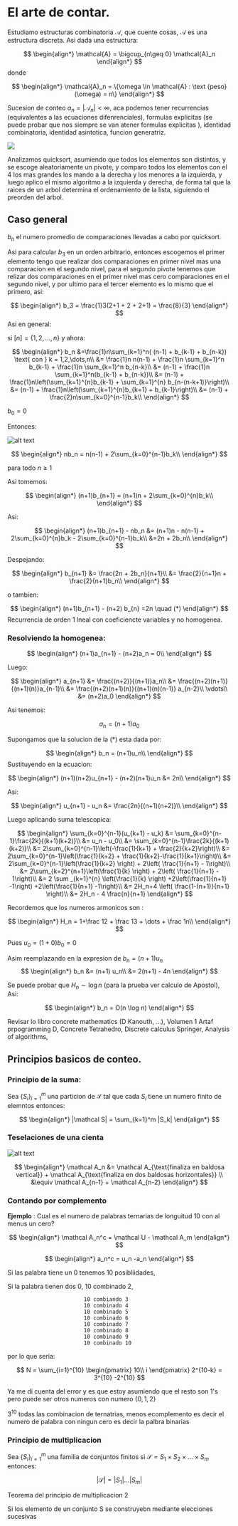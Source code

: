 # El arte de contar.

Estudiamo estructuras combinatoria $\mathcal{A}$, que cuente cosas, $\mathcal{A}$ es una estructura discreta. Asi dada una estructura:

$$
\begin{align*}
    \mathcal{A} = \bigcup_{n\geq 0} \mathcal{A}_n
\end{align*}
$$
donde 

$$
\begin{align*}
    \mathcal{A}_n = \{\omega \in \mathcal{A} : \text {peso}(\omega) = n\}
\end{align*}
$$

Sucesion de conteo $a_n = |\mathcal{A}_n|<\infty$, aca podemos tener recurrencias (equivalentes a las ecuaciones difenrenciales), formulas explicitas (se puede probar que nos siempre se van atener formulas explicitas ), identidad combinatoria, identidad asintotica, funcion generatriz.

![](image.png)

Analizamos quicksort, asumiendo que todos los elementos son distintos, y se escoge aleatoriamente un pivote, y comparo todos los elementos con el $4$ los mas grandes los mando a la derecha y los menores a la izquierda, y luego aplico el mismo algoritmo a la izquierda y derecha, de forma tal que la raices de un arbol determina el ordenamiento de la lista, siguiendo el preorden del arbol.

## Caso general

$b_n$ el numero promedio de comparaciones llevadas a cabo por quicksort.

Asi para calcular $b_3$ en un orden arbitrario, entonces escogemos el primer elemento tengo que realizar dos comparaciones en primer nivel mas una comparacion en el segundo nivel, para el segundo pivote tenemos que relizar dos comparaciones en el primer nivel mas cero comparaciones en el segundo nivel, y por ultimo para el tercer elemento es lo mismo que el primero, asi:

$$
\begin{align*}
b_3 = \frac{1}3(2+1 + 2 + 2+1) = \frac{8}{3}
\end{align*}
$$
Asi en general:

si $[n] = \{1,2,\dots,n\}$ y ahora:

$$
\begin{align*}
b_n &=\frac{1}n\sum_{k=1}^n( (n-1) + b_{k-1} + b_{n-k}) \text{ con } k = 1,2,\dots,n\\
&= \frac{1}n n(n-1) + \frac{1}n \sum_{k=1}^n b_{k-1} + \frac{1}n \sum_{k=1}^n b_{n-k}\\
&=  (n-1) + \frac{1}n \sum_{k=1}^n(b_{k-1} + b_{n-k})\\
&= (n-1) + \frac{1}n\left(\sum_{k=1}^{n}b_{k-1} + \sum_{k=1}^{n} b_{n-(n-k+1)}\right)\\
&= (n-1) + \frac{1}n\left(\sum_{k=1}^{n}b_{k=1} + b_{k-1}\right)\\
&= (n-1) + \frac{2}n\sum_{k=0}^{n-1}b_k\\
\end{align*}
$$

$b_0 = 0$

Entonces:


![alt text](image-1.png)



$$
\begin{align*}
nb_n = n(n-1) + 2\sum_{k=0}^{n-1}b_k\\
\end{align*}
$$

para todo $n\geq 1$

Asi tomemos:

$$
\begin{align*}
(n+1)b_{n+1} = (n+1)n + 2\sum_{k=0}^{n}b_k\\
\end{align*}
$$

Asi:

$$
\begin{align*}
(n+1)b_{n+1} - nb_n &=  (n+1)n - n(n-1) + 2\sum_{k=0}^{n}b_k - 2\sum_{k=0}^{n-1}b_k\\
&=2n + 2b_n\\
\end{align*}
$$

Despejando:

$$
\begin{align*}
b_{n+1} &= \frac{2n + 2b_n}{n+1}\\
&= \frac{2}{n+1}n + \frac{2}{n+1}b_n\\
\end{align*}
$$

o tambien:

$$
\begin{align*}
(n+1)b_{n+1} - (n+2) b_{n} =2n \quad (*)
\end{align*}
$$
Recurrencia de orden 1 lneal con coeficiencte variables y no homogenea.

### Resolviendo la homogenea:

$$
\begin{align*}
(n+1)a_{n+1} - (n+2)a_n = 0\\
\end{align*}
$$

Luego:

$$
\begin{align*}
a_{n+1} &= \frac{(n+2)}{(n+1)}a_n\\
&= \frac{(n+2)(n+1)}{(n+1)(n)}a_{n-1}\\
&= \frac{(n+2)(n+1)(n)}{(n+1)(n)(n-1)} a_{n-2}\\
\vdots\\
&= (n+2)a_0
\end{align*}
$$

Asi tenemos:

$$
a_{n} = (n+1)a_0
$$


Supongamos que la solucion de la (*) esta dada por:

$$
\begin{align*}
b_n = (n+1)u_n\\
\end{align*}
$$
Sustituyendo en la ecuacion:

$$
\begin{align*}
(n+1)(n+2)u_{n+1} - (n+2)(n+1)u_n &= 2n\\
\end{align*}
$$

Asi:

$$
\begin{align*}
u_{n+1} - u_n &= \frac{2n}{(n+1)(n+2)}\\
\end{align*}
$$

Luego aplicando suma telescopica:

$$
\begin{align*}
\sum_{k=0}^{n-1}(u_{k+1} - u_k) &= \sum_{k=0}^{n-1}\frac{2k}{(k+1)(k+2)}\\
&= u_n - u_0\\
&= \sum_{k=0}^{n-1}\frac{2k}{(k+1)(k+2)}\\
&= 2\sum_{k=0}^{n-1}\left(-\frac{1}{k+1} + \frac{2}{k+2}\right)\\
&= 2\sum_{k=0}^{n-1}\left(\frac{1}{k+2} + \frac{1}{k+2}-\frac{1}{k+1}\right)\\
&= 2\sum_{k=0}^{n-1}\left(\frac{1}{k+2} \right) + 2\left(
    \frac{1}{n+1} - 1\right)\\
&=  2\sum_{k=2}^{n+1}\left(\frac{1}{k} \right) + 2\left(
    \frac{1}{n+1} - 1\right)\\
&= 2 \sum _{k=1}^{n} \left(\frac{1}{k} \right) +2\left(\frac{1}{n+1} -1\right) +2\left(\frac{1}{n+1} -1\right)\\
&= 2H_n+4 \left(
    \frac{1-(n+1)}{n+1}
\right)\\
&= 2H_n - 4 \frac{n}{n+1}
\end{align*}
$$

Recordemos que los numeros armonicos son :

$$
\begin{align*}
H_n = 1+\frac 12 + \frac 13 + \dots + \frac 1n\\
\end{align*}
$$

Pues $u_0 =(1+0) b_0 = 0$

Asim reemplazando en la expresion de $b_n =(n+1)u_n$
$$
\begin{align*}
b_n &= (n+1) u_n\\
&= 2(n+1) - 4n
\end{align*}
$$

Se puede probar que $H_n \sim \log n$ (para la prueba ver calculo de Apostol), Asi:

$$
\begin{align*}
b_n = O(n \log n)
\end{align*}
$$

Revisar lo libro concrete mathematics (D Kanouth, ...), Volumen 1 Artaf prpogramming D, Concrete Tetrahedro, Discrete calculus Springer, Analysis of algorithms,


## Principios basicos de conteo.

### Principio de la suma:

Sea $\{S_i\}_{i=1}^m$ una particion de $\mathcal S$ tal que cada $S_i$ tiene un numero finito de elemntos entonces:

$$
\begin{align*}
|\mathcal S| = \sum_{k=1}^m |S_k|
\end{align*}
$$

### Teselaciones de una cienta 

![alt text](image-2.png)


$$
\begin{align*}
\mathcal A_n &= \mathcal A_{\text{finaliza en baldosa vertical}} + \mathcal A_{\text{finaliza en dos baldosas horizontales}} \\
&\equiv \mathcal A_{n-1} + \mathcal A_{n-2}
\end{align*}
$$

### Contando por complemento

**Ejemplo** : Cual es el numero de palabras ternarias de longuitud 10 con al menus un cero?

$$
\begin{align*}
    \mathcal A_n^c = \mathcal U - \mathcal A_m
\end{align*}
$$

$$
\begin{align*}
a_n^c = u_n -a_n
\end{align*}
$$

Si las palabra tiene un 0 tenemos 10 posibliidades,

Si la palabra tienen dos 0, 10 combinado 2,

                            10 combiando 3
                            10 combinado 4
                            10 combinado 5
                            10 combinado 6
                            10 combinado 7
                            10 combinado 8
                            10 combinado 9 
                            10 combinado 10


por lo que seria:

$$
N = \sum_{i=1}^{10} \begin{pmatrix}
10\\
i
\end{pmatrix} 2^{10-k} = 3^{10} -2^{10}
$$

Ya me di cuenta del error y es que estoy asumiendo que el resto son 1's pero puede ser otros numeros con numero $\{0,1,2\}$ 

$3^10$ todas las combinacion de ternatrias, menos ecomplemento es decir el numero de palabra con ningun cero es decir la palbra binarias

### Principio de multiplicacion 

Sea $\{S_i\}_{i=1}^m$ una familia de conjuntos finitos si $\mathcal S = S_1 \times S_2 \times \dots \times S_m$ entonces:

$$
|\mathcal S| = |S_1| \dots |S_m|
$$

Teorema del principio de multiplicacion 2

Si los elemento de un conjunto S se construyebn mediante elecciones sucesivas 
